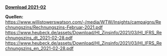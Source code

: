 [**Download 2021-02**](https://downgit.github.io/#/home?url=https://github.com/GeorgGoldbach/Zinsarchiv/tree/master/2021-02)

**Quellen:**
https://www.willistowerswatson.com/-/media/WTW/Insights/campaigns/Rechnungszins/Rechnungszins-Februar-2021.pdf
https://www.heubeck.de/assets/Download/HI_Zinsinfo/2021/03/HI_IFRS_Rechnungszins_dt_2021-02-28.pdf
https://www.heubeck.de/assets/Download/HI_Zinsinfo/2021/03/HI_IFRS_Rechnungszins_en_2021-02-28.pdf
